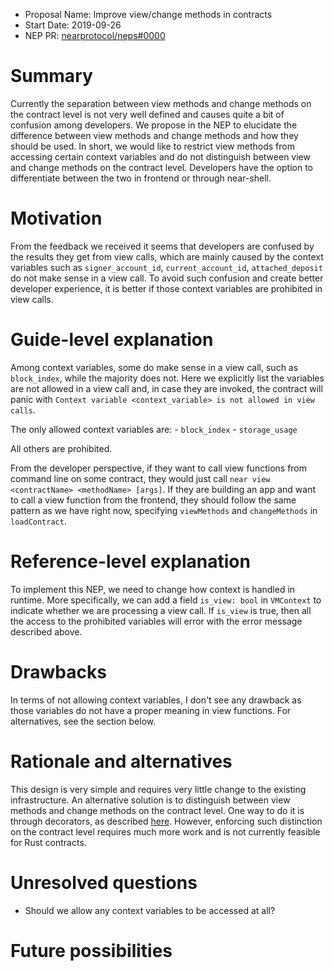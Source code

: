 - Proposal Name: Improve view/change methods in contracts
- Start Date: 2019-09-26
- NEP PR: [nearprotocol/neps#0000](https://github.com/nearprotocol/neps/pull/0000)

# Summary
[summary]: #summary

Currently the separation between view methods and change methods on the contract level is not very well defined and causes
quite a bit of confusion among developers. We propose in the NEP to elucidate the difference between view methods
and change methods and how they should be used. In short, we would like to restrict view methods from accessing certain
context variables and do not distinguish between view and change methods on the contract level. Developers have the option
to differentiate between the two in frontend or through near-shell.

# Motivation
[motivation]: #motivation

From the feedback we received it seems that developers are confused by the results they get from view calls, which are
mainly caused by the context variables such as `signer_account_id`, `current_account_id`, `attached_deposit` do not make
sense in a view call. To avoid such confusion and create better developer experience, it is better if those context variables
are prohibited in view calls.

# Guide-level explanation
[guide-level-explanation]: #guide-level-explanation

Among context variables, some do make sense in a view call, such as `block_index`, while the majority does not. Here we
explicitly list the variables are not allowed in a view call and, in case they are invoked, the contract will panic with
`Context variable <context_variable> is not allowed in view calls`.

The only allowed context variables are:
    - `block_index`
    - `storage_usage`

All others are prohibited.

From the developer perspective, if they want to call view functions from command line on some contract, they would just
call `near view <contractName> <methodName> [args]`. If they are building an app and want to call a view function from the
frontend, they should follow the same pattern as we have right now, specifying `viewMethods` and `changeMethods` in
`loadContract`.

# Reference-level explanation
[reference-level-explanation]: #reference-level-explanation

To implement this NEP, we need to change how context is handled in runtime. More specifically, we can add a field `is_view: bool`
in `VMContext` to indicate whether we are processing a view call. If `is_view` is true, then all the access to the prohibited
variables will error with the error message described above.

# Drawbacks
[drawbacks]: #drawbacks

In terms of not allowing context variables, I don't see any drawback as those variables do not have a proper meaning
in view functions. For alternatives, see the section below.

# Rationale and alternatives
[rationale-and-alternatives]: #rationale-and-alternatives

This design is very simple and requires very little change to the existing infrastructure. An alternative solution is
to distinguish between view methods and change methods on the contract level. One way to do it is through decorators, as
described [here](https://github.com/nearprotocol/NEPs/pull/3). However, enforcing such distinction on the contract level
requires much more work and is not currently feasible for Rust contracts. 

# Unresolved questions
[unresolved-questions]: #unresolved-questions

- Should we allow any context variables to be accessed at all? 

# Future possibilities
[future-possibilities]: #future-possibilities


